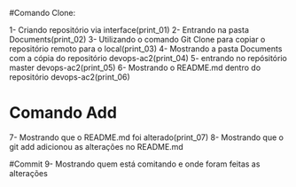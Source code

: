 #Comando Clone:

1- Criando repositório via interface(print_01)
2- Entrando na pasta Documents(print_02)
3- Utilizando o comando Git Clone para copiar o repositório remoto para o local(print_03)
4- Mostrando a pasta Documents com a cópia do repositório devops-ac2(print_04)
5- entrando no repósitório master devops-ac2(print_05)
6- Mostrando o README.md dentro do repositório devops-ac2(print_06)



# Comando Add
7- Mostrando que o README.md foi alterado(print_07)
8- Mostrando que o git add adicionou as alterações no README.md

#Commit
9- Mostrando quem está comitando e onde foram feitas as alterações


